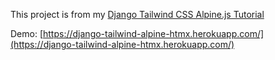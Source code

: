 This project is from my [Django Tailwind CSS Alpine.js Tutorial](https://www.accordbox.com/blog/django-tailwind-css-alpinejs-tutorial/)

Demo: [https://django-tailwind-alpine-htmx.herokuapp.com/](https://django-tailwind-alpine-htmx.herokuapp.com/)
